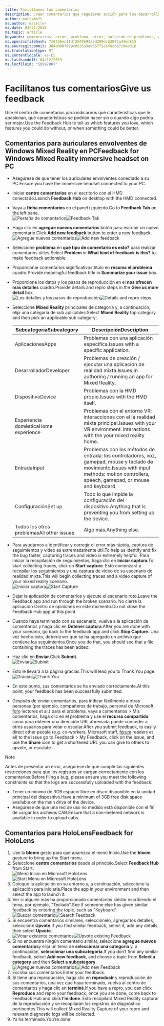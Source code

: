 ```yaml
---
title: Facilítanos tus comentarios
description: Crear comentarios que requieren acción para los desarrolladores de HoloLens y Windows Mixed Reality mediante el centro de comentarios.
author: mattzmsft
ms.author: mazeller
ms.date: 03/21/2018
ms.topic: article
keywords: comentarios, error, problema, error, solución de problemas, ayuda
ms.openlocfilehash: 710256ec11df2849b93a5d289dcb28f2a44ed815
ms.sourcegitcommit: 384b0087899cd835a3a965f75c6f6c607c9edd1b
ms.translationtype: MT
ms.contentlocale: es-ES
ms.lasthandoff: 04/12/2019
ms.locfileid: "59597807"
---
```

# <a name="give-us-feedback"></a><span data-ttu-id="39a53-104">Facilítanos tus comentarios</span><span class="sxs-lookup"><span data-stu-id="39a53-104">Give us feedback</span></span>

<span data-ttu-id="39a53-105">Use el centro de comentarios para indicarnos qué características que le apasionan, qué características se podrían hacer sin o cuando algo podría ser mejor.</span><span class="sxs-lookup"><span data-stu-id="39a53-105">Use the Feedback Hub to tell us which features you love, which features you could do without, or when something could be better.</span></span>

## <a name="feedback-for-windows-mixed-reality-immersive-headset-on-pc"></a><span data-ttu-id="39a53-106">Comentarios para auriculares envolventes de Windows Mixed Reality en PC</span><span class="sxs-lookup"><span data-stu-id="39a53-106">Feedback for Windows Mixed Reality immersive headset on PC</span></span>

* <span data-ttu-id="39a53-107">Asegúrese de que tener los auriculares envolventes conectado a su PC.</span><span class="sxs-lookup"><span data-stu-id="39a53-107">Ensure you have the immersive headset connected to your PC.</span></span>
* <span data-ttu-id="39a53-108">Iniciar **centro comentarios** en el escritorio con el HMD conectado.</span><span class="sxs-lookup"><span data-stu-id="39a53-108">Launch **Feedback Hub** on desktop with the HMD connected.</span></span>
* <span data-ttu-id="39a53-109">Vaya a **ficha comentarios** en el panel izquierdo.</span><span class="sxs-lookup"><span data-stu-id="39a53-109">Go to **Feedback Tab** on the left pane.</span></span> <br>
  <span data-ttu-id="39a53-110">![Pestaña de comentarios](images/feedback1-600px.png)</span><span class="sxs-lookup"><span data-stu-id="39a53-110">![Feedback Tab](images/feedback1-600px.png)</span></span>
* <span data-ttu-id="39a53-111">Haga clic en **agregue nuevos comentarios** botón para escribir un nuevo comentario.</span><span class="sxs-lookup"><span data-stu-id="39a53-111">Click **Add new feedback** button to enter a new feedback.</span></span><br>
  <span data-ttu-id="39a53-112">![Agregue nuevos comentarios](images/feedback2-600px.png)</span><span class="sxs-lookup"><span data-stu-id="39a53-112">![Add new feedback](images/feedback2-600px.png)</span></span>
* <span data-ttu-id="39a53-113">Seleccione **problema** en **qué tipo de comentario es esto?** para realizar comentarios útiles.</span><span class="sxs-lookup"><span data-stu-id="39a53-113">Select **Problem** in **What kind of feedback is this?** to make feedback actionable.</span></span>
* <span data-ttu-id="39a53-114">Proporcionar comentarios significativos título en **resuma el problema** cuadro.</span><span class="sxs-lookup"><span data-stu-id="39a53-114">Provide meaningful feedback title in **Summarize your issue** box.</span></span>
* <span data-ttu-id="39a53-115">Proporcione los datos y los pasos de reproducción en el **nos ofrecen más detalles** cuadro.</span><span class="sxs-lookup"><span data-stu-id="39a53-115">Provide details and repro steps in the **Give us more detail** box.</span></span><br>
  <span data-ttu-id="39a53-116">![Los detalles y los pasos de reproducción](images/feedback3-600px.png)</span><span class="sxs-lookup"><span data-stu-id="39a53-116">![Details and repro steps](images/feedback3-600px.png)</span></span>
* <span data-ttu-id="39a53-117">Seleccione **Mixed Reality** principales de categoría y, a continuación, elija una categoría de sub aplicables:</span><span class="sxs-lookup"><span data-stu-id="39a53-117">Select **Mixed Reality** top category and then pick an applicable sub category:</span></span>

  |  <span data-ttu-id="39a53-118">Subcategoría</span><span class="sxs-lookup"><span data-stu-id="39a53-118">Subcategory</span></span>  |  <span data-ttu-id="39a53-119">Descripción</span><span class="sxs-lookup"><span data-stu-id="39a53-119">Description</span></span> | 
  |----------|----------|
  |  <span data-ttu-id="39a53-120">Aplicaciones</span><span class="sxs-lookup"><span data-stu-id="39a53-120">Apps</span></span>  |  <span data-ttu-id="39a53-121">Problemas con una aplicación específica.</span><span class="sxs-lookup"><span data-stu-id="39a53-121">Issues with a specific application.</span></span> | 
  |  <span data-ttu-id="39a53-122">Desarrollador</span><span class="sxs-lookup"><span data-stu-id="39a53-122">Developer</span></span>  |  <span data-ttu-id="39a53-123">Problemas de creación / ejecutar una aplicación de realidad mixta.</span><span class="sxs-lookup"><span data-stu-id="39a53-123">Issues in authoring / running an app for Mixed Reality.</span></span> | 
  |  <span data-ttu-id="39a53-124">Dispositivo</span><span class="sxs-lookup"><span data-stu-id="39a53-124">Device</span></span>  |  <span data-ttu-id="39a53-125">Problemas con la HMD propio.</span><span class="sxs-lookup"><span data-stu-id="39a53-125">Issues with the HMD itself.</span></span> | 
  |  <span data-ttu-id="39a53-126">Experiencia doméstica</span><span class="sxs-lookup"><span data-stu-id="39a53-126">Home experience</span></span>  |  <span data-ttu-id="39a53-127">Problemas con el entorno VR: interacciones con el la realidad mixta principal.</span><span class="sxs-lookup"><span data-stu-id="39a53-127">Issues with your VR environment: interactions with the your mixed reality home.</span></span> | 
  |  <span data-ttu-id="39a53-128">Entrada</span><span class="sxs-lookup"><span data-stu-id="39a53-128">Input</span></span>  |  <span data-ttu-id="39a53-129">Problemas con los métodos de entrada: los controladores, voz, gamepad, mouse y teclado de movimiento.</span><span class="sxs-lookup"><span data-stu-id="39a53-129">Issues with input methods: motion controllers, speech, gamepad, or mouse and keyboard.</span></span> | 
  |  <span data-ttu-id="39a53-130">Configuración</span><span class="sxs-lookup"><span data-stu-id="39a53-130">Set up</span></span>  |  <span data-ttu-id="39a53-131">Todo lo que impide la configuración del dispositivo.</span><span class="sxs-lookup"><span data-stu-id="39a53-131">Anything that is preventing you from setting up the device.</span></span> | 
  |  <span data-ttu-id="39a53-132">Todos los otros problemas</span><span class="sxs-lookup"><span data-stu-id="39a53-132">All other issues</span></span>  |  <span data-ttu-id="39a53-133">Algo más.</span><span class="sxs-lookup"><span data-stu-id="39a53-133">Anything else.</span></span> |
  
* <span data-ttu-id="39a53-134">Para ayudarnos a identificar y corregir el error más rápida, captura de seguimientos y vídeo es extremadamente útil.</span><span class="sxs-lookup"><span data-stu-id="39a53-134">To help us identify and fix the bug faster, capturing traces and video is extremely helpful.</span></span> <span data-ttu-id="39a53-135">Para iniciar la recopilación de seguimientos, haga clic en **Iniciar captura**.</span><span class="sxs-lookup"><span data-stu-id="39a53-135">To start collecting traces, click on **Start capture**.</span></span> <span data-ttu-id="39a53-136">Esto comenzará a recopilar los seguimientos y una captura de vídeo de su escenario de realidad mixta.</span><span class="sxs-lookup"><span data-stu-id="39a53-136">This will begin collecting traces and a video capture of your mixed reality scenario.</span></span><br>
  <span data-ttu-id="39a53-137">![Iniciar captura](images/feedback4-600px.png)</span><span class="sxs-lookup"><span data-stu-id="39a53-137">![Start Capture](images/feedback4-600px.png)</span></span>
* <span data-ttu-id="39a53-138">Dejar la aplicación de comentarios y ejecute el escenario roto.</span><span class="sxs-lookup"><span data-stu-id="39a53-138">Leave the Feedback app and run through the broken scenario.</span></span> <span data-ttu-id="39a53-139">No cierre la aplicación Centro de opiniones en este momento.</span><span class="sxs-lookup"><span data-stu-id="39a53-139">Do not close the Feedback Hub app at this point.</span></span>
* <span data-ttu-id="39a53-140">Cuando haya terminado con su escenario, vuelva a la aplicación de comentarios y haga clic en **Detener captura**.</span><span class="sxs-lookup"><span data-stu-id="39a53-140">After you are done with your scenario, go back to the feedback app and click **Stop Capture**.</span></span> <span data-ttu-id="39a53-141">Una vez hecho esto, debería ver que se ha agregado un archivo que contiene los seguimientos.</span><span class="sxs-lookup"><span data-stu-id="39a53-141">Once you do that, you should see that a file containing the traces has been added.</span></span>
* <span data-ttu-id="39a53-142">Haz clic en **Enviar**.</span><span class="sxs-lookup"><span data-stu-id="39a53-142">Click **Submit**.</span></span><br>
  <span data-ttu-id="39a53-143">![Enviar](images/feedback5-600px.png)</span><span class="sxs-lookup"><span data-stu-id="39a53-143">![Submit](images/feedback5-600px.png)</span></span>
* <span data-ttu-id="39a53-144">Esto le llevará a la página gracias.</span><span class="sxs-lookup"><span data-stu-id="39a53-144">This will lead you to Thank You page.</span></span><br>
  <span data-ttu-id="39a53-145">![Gracias](images/feedback6-600px.png)</span><span class="sxs-lookup"><span data-stu-id="39a53-145">![Thank You](images/feedback6-600px.png)</span></span>
* <span data-ttu-id="39a53-146">En este punto, sus comentarios se ha enviado correctamente.</span><span class="sxs-lookup"><span data-stu-id="39a53-146">At this point, your feedback has been successfully submitted.</span></span>
* <span data-ttu-id="39a53-147">Después de enviar comentarios, para indicar fácilmente a otras personas (por ejemplo, compañeros de trabajo, personal de Microsoft, [foro](https://forums.hololens.com/) lectores et al.) para el problema, vaya a comentarios > Mis comentarios, haga clic en el problema y use el **recurso compartido** icono para obtener una dirección URL abreviada puede conceder a otros usuarios para votar o escalar.</span><span class="sxs-lookup"><span data-stu-id="39a53-147">After you submit feedback, to easily direct other people (e.g. co-workers, Microsoft staff, [forum](https://forums.hololens.com/) readers et al) to the issue go to Feedback > My Feedback, click on the issue, and use the **Share** icon to get a shortened URL you can give to others to upvote, or escalate.</span></span>

>[!NOTE]
><span data-ttu-id="39a53-148">Antes de presentar un error, asegúrese de que cumplir las siguientes restricciones para que los registros se cargan correctamente con los comentarios:</span><span class="sxs-lookup"><span data-stu-id="39a53-148">Before filing a bug, please ensure you meet the following constraints so that the logs are successfully uploaded with the feedback:</span></span>
> - <span data-ttu-id="39a53-149">Tener un mínimo de 3GB espacio libre en disco disponible en la unidad principal del dispositivo.</span><span class="sxs-lookup"><span data-stu-id="39a53-149">Have a minimum of 3GB free disk space available on the main drive of the device.</span></span>
> - <span data-ttu-id="39a53-150">Asegúrese de que una red de uso no medido está disponible con el fin de cargar los archivos CAB.</span><span class="sxs-lookup"><span data-stu-id="39a53-150">Ensure that a non-metered network is available in order to upload cabs.</span></span>

## <a name="feedback-for-hololens"></a><span data-ttu-id="39a53-151">Comentarios para HoloLens</span><span class="sxs-lookup"><span data-stu-id="39a53-151">Feedback for HoloLens</span></span>

1. <span data-ttu-id="39a53-152">Use la **bloom** gesto para que aparezca el menú Inicio.</span><span class="sxs-lookup"><span data-stu-id="39a53-152">Use the **bloom** gesture to bring up the Start menu.</span></span>
2. <span data-ttu-id="39a53-153">Seleccione **centro comentarios** desde el principio.</span><span class="sxs-lookup"><span data-stu-id="39a53-153">Select **Feedback Hub** from Start.</span></span><br>
  <span data-ttu-id="39a53-154">![Menú Inicio en Microsoft HoloLens](images/startmenu.jpg)</span><span class="sxs-lookup"><span data-stu-id="39a53-154">![Start Menu on Microsoft HoloLens](images/startmenu.jpg)</span></span>
3. <span data-ttu-id="39a53-155">Coloque la aplicación en su entorno y, a continuación, seleccione la aplicación para iniciarla.</span><span class="sxs-lookup"><span data-stu-id="39a53-155">Place the app in your environment and then select the app to launch it.</span></span>
4. <span data-ttu-id="39a53-156">Ver si alguien más ha proporcionado comentarios similar escribiendo el tema, por ejemplo, "Teclado".</span><span class="sxs-lookup"><span data-stu-id="39a53-156">See if someone else has given similar feedback by entering the topic, such as "Keyboard".</span></span><br>
  <span data-ttu-id="39a53-157">![Buscar comentario](images/searchfeedback-500px.jpg)</span><span class="sxs-lookup"><span data-stu-id="39a53-157">![Search Feedback](images/searchfeedback-500px.jpg)</span></span>
5. <span data-ttu-id="39a53-158">Si encuentra comentarios similares, selecciónelo, agregar los detalles, seleccione **Upvote**.</span><span class="sxs-lookup"><span data-stu-id="39a53-158">If you find similar feedback, select it, add any details, then select **Upvote**.</span></span><br>
  <span data-ttu-id="39a53-159">![Votar existente comentarios](images/upvotefeedback-500px.jpg)</span><span class="sxs-lookup"><span data-stu-id="39a53-159">![Upvote existing Feedback](images/upvotefeedback-500px.jpg)</span></span>
6. <span data-ttu-id="39a53-160">Si no encuentra ningún comentario similar, seleccione **agregue nuevos comentarios**y elija un tema de **seleccionar una categoría** y, a continuación, **seleccionar una subcategoría**.</span><span class="sxs-lookup"><span data-stu-id="39a53-160">If you don’t find any similar feedback, select **Add new feedback**, and choose a topic from **Select a category** and then **Select a subcategory**.</span></span><br>
  <span data-ttu-id="39a53-161">![Agregue nuevos comentarios](images/addnewfeedback-500px.jpg)</span><span class="sxs-lookup"><span data-stu-id="39a53-161">![Add new Feedback](images/addnewfeedback-500px.jpg)</span></span>
7. <span data-ttu-id="39a53-162">Escriba sus comentarios.</span><span class="sxs-lookup"><span data-stu-id="39a53-162">Enter your feedback.</span></span>
8. <span data-ttu-id="39a53-163">Si tiene una reproducción, haga clic en **reproducir** y reproducción de sus comentarios, una vez que haya terminado, vuelva al centro de comentarios y haga clic en **terminé**.</span><span class="sxs-lookup"><span data-stu-id="39a53-163">If you have a repro, you can click **Reproduce** and repro your feedback, once you are done, come back to Feedback Hub and click **I’m done**.</span></span> <span data-ttu-id="39a53-164">Esto recopilará Mixed Reality capturar de la reproducción y se recopilarán los registros de diagnóstico pertinentes.</span><span class="sxs-lookup"><span data-stu-id="39a53-164">This will collect Mixed Reality Capture of your repro and relevant diagnostic logs will be collected.</span></span>
9. <span data-ttu-id="39a53-165">Ya ha terminado.</span><span class="sxs-lookup"><span data-stu-id="39a53-165">You’re done.</span></span>
